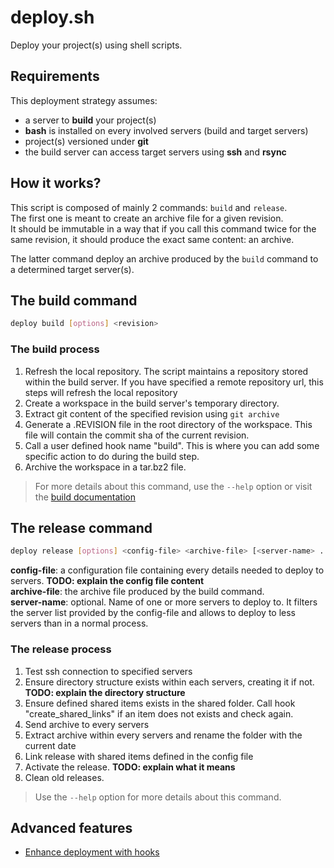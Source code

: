 # deploy.sh

Deploy your project(s) using shell scripts.
 
## Requirements

This deployment strategy assumes:

* a server to **build** your project(s)
* **bash** is installed on every involved servers (build and target servers)
* project(s) versioned under **git**
* the build server can access target servers using **ssh** and **rsync**

## How it works?

This script is composed of mainly 2 commands: `build` and `release`.  
The first one is meant to create an archive file for a given revision.  
It should be immutable in a way that if you call this command twice for the same revision, it should produce the exact same content: an archive.

The latter command deploy an archive produced by the `build` command to a determined target server(s).

## The build command

```bash
deploy build [options] <revision>
```

### The build process

1. Refresh the local repository. The script maintains a repository stored within the build server. If you have specified a remote repository url, this steps will refresh the local repository
2. Create a workspace in the build server's temporary directory.
3. Extract git content of the specified revision using `git archive`
4. Generate a .REVISION file in the root directory of the workspace. This file will contain the commit sha of the current revision.
5. Call a user defined hook name "build". This is where you can add some specific action to do during the build step.
6. Archive the workspace in a tar.bz2 file.

> For more details about this command, use the `--help` option or visit the [build documentation](docs/build.md)

## The release command

```bash
deploy release [options] <config-file> <archive-file> [<server-name> ...]
```

**config-file**: a configuration file containing every details needed to deploy to servers. **TODO: explain the config file content**  
**archive-file**: the archive file produced by the build command.  
**server-name**: optional. Name of one or more servers to deploy to. It filters the server list provided by the config-file and allows to deploy to less servers than in a normal process.

### The release process

1. Test ssh connection to specified servers
2. Ensure directory structure exists within each servers, creating it if not. **TODO: explain the directory structure**
3. Ensure defined shared items exists in the shared folder. Call hook "create_shared_links" if an item does not exists and check again.
4. Send archive to every servers
5. Extract archive within every servers and rename the folder with the current date
6. Link release with shared items defined in the config file
7. Activate the release. **TODO: explain what it means**
8. Clean old releases.

> Use the `--help` option for more details about this command.

## Advanced features

* [Enhance deployment with hooks](docs/hooks.md)
